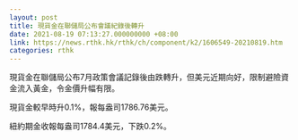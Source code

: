 ```yaml
---
layout: post
title: 現貨金在聯儲局公布會議紀錄後轉升
date: 2021-08-19 07:13:27.000000000 +08:00
link: https://news.rthk.hk/rthk/ch/component/k2/1606549-20210819.htm
categories: rthk
---
```


現貨金在聯儲局公布7月政策會議記錄後由跌轉升，但美元近期向好，限制避險資金流入黃金，令金價升幅有限。

現貨金較早時升0.1%，報每盎司1786.76美元。

紐約期金收報每盎司1784.4美元，下跌0.2%。
